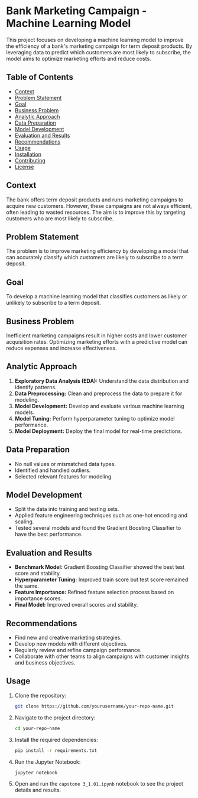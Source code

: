 # Bank Marketing Campaign - Machine Learning Model

This project focuses on developing a machine learning model to improve the efficiency of a bank's marketing campaign for term deposit products. By leveraging data to predict which customers are most likely to subscribe, the model aims to optimize marketing efforts and reduce costs.

## Table of Contents
- [Context](#context)
- [Problem Statement](#problem-statement)
- [Goal](#goal)
- [Business Problem](#business-problem)
- [Analytic Approach](#analytic-approach)
- [Data Preparation](#data-preparation)
- [Model Development](#model-development)
- [Evaluation and Results](#evaluation-and-results)
- [Recommendations](#recommendations)
- [Usage](#usage)
- [Installation](#installation)
- [Contributing](#contributing)
- [License](#license)

## Context
The bank offers term deposit products and runs marketing campaigns to acquire new customers. However, these campaigns are not always efficient, often leading to wasted resources. The aim is to improve this by targeting customers who are most likely to subscribe.

## Problem Statement
The problem is to improve marketing efficiency by developing a model that can accurately classify which customers are likely to subscribe to a term deposit.

## Goal
To develop a machine learning model that classifies customers as likely or unlikely to subscribe to a term deposit.

## Business Problem
Inefficient marketing campaigns result in higher costs and lower customer acquisition rates. Optimizing marketing efforts with a predictive model can reduce expenses and increase effectiveness.

## Analytic Approach
1. **Exploratory Data Analysis (EDA):** Understand the data distribution and identify patterns.
2. **Data Preprocessing:** Clean and preprocess the data to prepare it for modeling.
3. **Model Development:** Develop and evaluate various machine learning models.
4. **Model Tuning:** Perform hyperparameter tuning to optimize model performance.
5. **Model Deployment:** Deploy the final model for real-time predictions.

## Data Preparation
- No null values or mismatched data types.
- Identified and handled outliers.
- Selected relevant features for modeling.

## Model Development
- Split the data into training and testing sets.
- Applied feature engineering techniques such as one-hot encoding and scaling.
- Tested several models and found the Gradient Boosting Classifier to have the best performance.

## Evaluation and Results
- **Benchmark Model:** Gradient Boosting Classifier showed the best test score and stability.
- **Hyperparameter Tuning:** Improved train score but test score remained the same.
- **Feature Importance:** Refined feature selection process based on importance scores.
- **Final Model:** Improved overall scores and stability.

## Recommendations
- Find new and creative marketing strategies.
- Develop new models with different objectives.
- Regularly review and refine campaign performance.
- Collaborate with other teams to align campaigns with customer insights and business objectives.

## Usage
1. Clone the repository:
    ```bash
    git clone https://github.com/yourusername/your-repo-name.git
    ```
2. Navigate to the project directory:
    ```bash
    cd your-repo-name
    ```
3. Install the required dependencies:
    ```bash
    pip install -r requirements.txt
    ```
4. Run the Jupyter Notebook:
    ```bash
    jupyter notebook
    ```
5. Open and run the `capstone 3_1.01.ipynb` notebook to see the project details and results.
    ```
